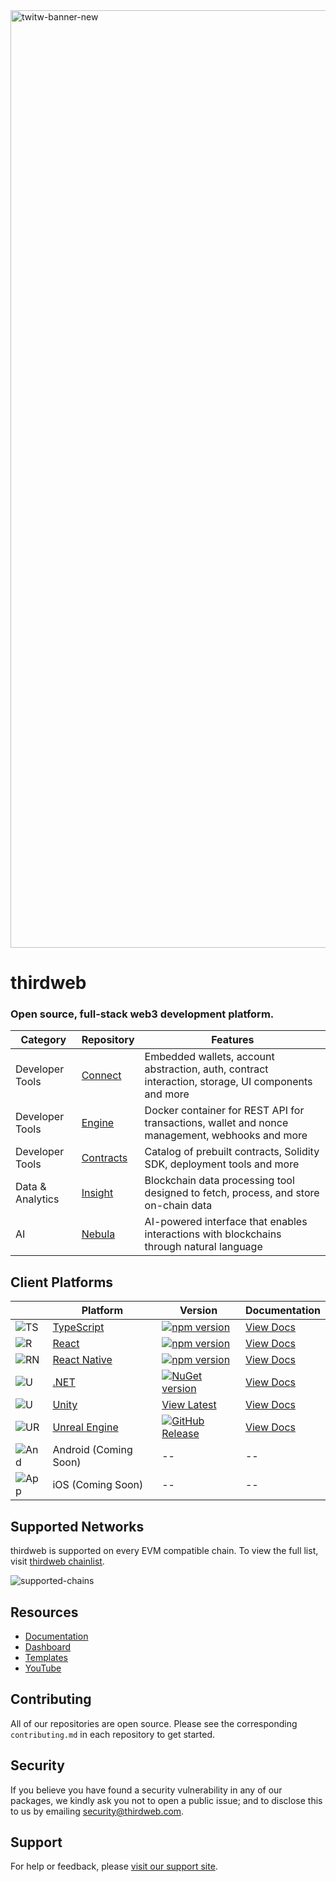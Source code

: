 <!-- Banner Image -->
<img width="1500" alt="twitw-banner-new" src="https://github.com/user-attachments/assets/95487a2f-1fdc-4f93-8a6a-fbfd901d7123" />

# thirdweb

### Open source, full-stack web3 development platform.

| Category      | Repository | Features |
| ---------- | ---------- | -------- |
| Developer Tools   | [Connect](https://github.com/thirdweb-dev/js) | Embedded wallets, account abstraction, auth, contract interaction, storage, UI components and more |
| Developer Tools   | [Engine](https://github.com/thirdweb-dev/engine) | Docker container for REST API for transactions, wallet and nonce management, webhooks and more |
| Developer Tools   | [Contracts](https://github.com/thirdweb-dev/contracts) | Catalog of prebuilt contracts, Solidity SDK, deployment tools and more |
| Data & Analytics  | [Insight](https://github.com/thirdweb-dev/insight) | Blockchain data processing tool designed to fetch, process, and store on-chain data |
| AI | [Nebula](https://thirdweb.com/nebula) | AI-powered interface that enables interactions with blockchains through natural language |

## Client Platforms

| | Platform                                          | Version | Documentation | 
| ----- | --------------------------------------------------- | ---------- | ---- |
| ![TS](https://skillicons.dev/icons?i=ts) | [TypeScript](https://github.com/thirdweb-dev/js) | [![npm version](https://badge.fury.io/js/thirdweb.svg)](https://badge.fury.io/js/thirdweb) | [View Docs](https://portal.thirdweb.com/typescript/v5)   | 
| ![R](https://skillicons.dev/icons?i=react) | [React](https://github.com/thirdweb-dev/js) | [![npm version](https://badge.fury.io/js/thirdweb.svg)](https://badge.fury.io/js/thirdweb) | [View Docs](https://portal.thirdweb.com/typescript/v5/react)      | 
| ![RN](https://skillicons.dev/icons?i=react) | [React Native](https://github.com/thirdweb-dev/js) | [![npm version](https://badge.fury.io/js/@thirdweb-dev%2Freact-native.svg)](https://badge.fury.io/js/@thirdweb-dev%2Freact-native)| [View Docs](https://portal.thirdweb.com/typescript/v5/react-native)    |
| ![U](https://skillicons.dev/icons?i=dotnet) | [.NET](https://github.com/thirdweb-dev/thirdweb-dotnet)      | [![NuGet version](https://badge.fury.io/nu/Thirdweb.svg)](https://badge.fury.io/nu/Thirdweb) | [View Docs](https://portal.thirdweb.com/dotnet)     |
| ![U](https://skillicons.dev/icons?i=unity) | [Unity](https://github.com/thirdweb-dev/unity-sdk)      | [View Latest](https://github.com/thirdweb-dev/unity-sdk/releases/latest) | [View Docs](https://portal.thirdweb.com/unity)     |
| ![UR](https://skillicons.dev/icons?i=unreal) | [Unreal Engine](https://github.com/thirdweb-dev/unreal-sdk) | [![GitHub Release](https://img.shields.io/github/v/release/thirdweb-dev/unreal-sdk?label=marketplace%20plugin&color=4ec820)](https://www.unrealengine.com/marketplace/en-US/product/f21200c2610146f3888172994448e50d) | [View Docs](https://portal.thirdweb.com/unreal-engine) |
| ![And](https://skillicons.dev/icons?i=androidstudio) | Android (Coming Soon) | --     | --    |
| ![App](https://skillicons.dev/icons?i=apple) | iOS (Coming Soon)      | -- | --     |

## Supported Networks

thirdweb is supported on every EVM compatible chain. To view the full list, visit [thirdweb chainlist](https://thirdweb.com/chainlist).

![supported-chains](https://github.com/user-attachments/assets/2725c0d4-da98-4cfa-b4f9-e0446782bac5)

## Resources

- [Documentation](https://portal.thirdweb.com)
- [Dashboard](https://thirdweb.com/dashboard)
- [Templates](https://thirdweb.com/templates)
- [YouTube](https://www.youtube.com/@thirdweb_)

## Contributing

All of our repositories are open source. Please see the corresponding `contributing.md` in each repository to get started. 

## Security

If you believe you have found a security vulnerability in any of our packages, we kindly ask you not to open a public issue; and to disclose this to us by emailing security@thirdweb.com.

## Support

For help or feedback, please [visit our support site](https://thirdweb.com/support).

